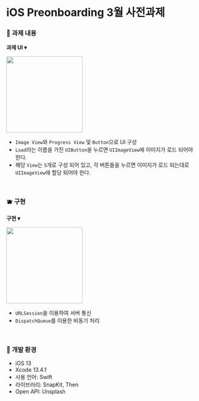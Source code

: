 # iOS Preonboarding 3월 사전과제

### 🍎 과제 내용
<div>
  <p><b>과제 UI ▾</b></p>
  <p><img src="https://user-images.githubusercontent.com/64394744/222153194-a2ef1ec1-3425-4f39-8eea-af9c0c6c17ff.png" width = "200"></p>
</div>

- `Image View`와 `Progress View` 및 `Button`으로 UI 구성
- `Load`라는 이름을 가진 `UIButton`을 누르면 `UIImageView`에 이미지가 로드 되어야 한다.
- 해당 `View`는 `5`개로 구성 되어 있고, 각 버튼들을 누르면 이미지가 로드 되는대로 `UIImageView`에 할당 되어야 한다.


</br>

### 🫐 구현
<div>
  <p><b>구현 ▾</b></p>
  <p><img src="https://user-images.githubusercontent.com/64394744/222156100-e57bc302-7ebe-4b04-8fbe-91b57e25a8b4.gif" width = "200"></p>
</div>

- `URLSession`을 이용하여 서버 통신
- `DispatchQueue`를 이용한 비동기 처리

</br>

### 🐝 개발 환경
- iOS 13
- Xcode 13.4.1
- 사용 언어: Swift
- 라이브러리: SnapKit, Then
- Open API: Unsplash
